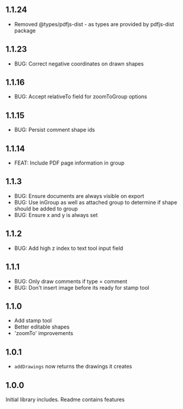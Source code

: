 ## 1.1.24

- Removed @types/pdfjs-dist - as types are provided by pdfjs-dist package

## 1.1.23

- BUG: Correct negative coordinates on drawn shapes

## 1.1.16

- BUG: Accept relativeTo field for zoomToGroup options

## 1.1.15

- BUG: Persist comment shape ids

## 1.1.14

- FEAT: Include PDF page information in group

## 1.1.3

- BUG: Ensure documents are always visible on export
- BUG: Use inGroup as well as attached group to determine if shape should be added to group
- BUG: Ensure x and y is always set

## 1.1.2

- BUG: Add high z index to text tool input field

## 1.1.1

- BUG: Only draw comments if type = comment
- BUG: Don't insert image before its ready for stamp tool

## 1.1.0

- Add stamp tool
- Better editable shapes
- 'zoomTo' improvements

## 1.0.1

- `addDrawings` now returns the drawings it creates

## 1.0.0

Initial library includes. Readme contains features
